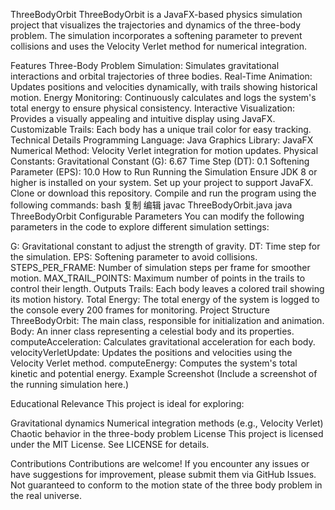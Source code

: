 ThreeBodyOrbit
ThreeBodyOrbit is a JavaFX-based physics simulation project that visualizes the trajectories and dynamics of the three-body problem. The simulation incorporates a softening parameter to prevent collisions and uses the Velocity Verlet method for numerical integration.

Features
Three-Body Problem Simulation: Simulates gravitational interactions and orbital trajectories of three bodies.
Real-Time Animation: Updates positions and velocities dynamically, with trails showing historical motion.
Energy Monitoring: Continuously calculates and logs the system's total energy to ensure physical consistency.
Interactive Visualization: Provides a visually appealing and intuitive display using JavaFX.
Customizable Trails: Each body has a unique trail color for easy tracking.
Technical Details
Programming Language: Java
Graphics Library: JavaFX
Numerical Method: Velocity Verlet integration for motion updates.
Physical Constants:
Gravitational Constant (G): 6.67
Time Step (DT): 0.1
Softening Parameter (EPS): 10.0
How to Run
Running the Simulation
Ensure JDK 8 or higher is installed on your system.
Set up your project to support JavaFX.
Clone or download this repository.
Compile and run the program using the following commands:
bash
复制
编辑
javac ThreeBodyOrbit.java
java ThreeBodyOrbit
Configurable Parameters
You can modify the following parameters in the code to explore different simulation settings:

G: Gravitational constant to adjust the strength of gravity.
DT: Time step for the simulation.
EPS: Softening parameter to avoid collisions.
STEPS_PER_FRAME: Number of simulation steps per frame for smoother motion.
MAX_TRAIL_POINTS: Maximum number of points in the trails to control their length.
Outputs
Trails: Each body leaves a colored trail showing its motion history.
Total Energy: The total energy of the system is logged to the console every 200 frames for monitoring.
Project Structure
ThreeBodyOrbit: The main class, responsible for initialization and animation.
Body: An inner class representing a celestial body and its properties.
computeAcceleration: Calculates gravitational acceleration for each body.
velocityVerletUpdate: Updates the positions and velocities using the Velocity Verlet method.
computeEnergy: Computes the system's total kinetic and potential energy.
Example Screenshot
(Include a screenshot of the running simulation here.)

Educational Relevance
This project is ideal for exploring:

Gravitational dynamics
Numerical integration methods (e.g., Velocity Verlet)
Chaotic behavior in the three-body problem
License
This project is licensed under the MIT License. See LICENSE for details.

Contributions
Contributions are welcome! If you encounter any issues or have suggestions for improvement, please submit them via GitHub Issues.
Not guaranteed to conform to the motion state of the three body problem in the real universe. 
